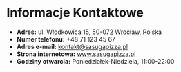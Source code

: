 # Informacje Kontaktowe

- **Adres:** ul. Włodkowica 15, 50-072 Wrocław, Polska
- **Numer telefonu:** +48 71 123 45 67
- **Adres e-mail:** kontakt@sasugapizza.pl
- **Strona internetowa:** www.sasugapizza.pl
- **Godziny otwarcia:** Poniedziałek-Niedziela, 11:00-22:00

